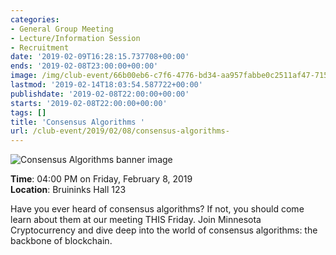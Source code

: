 ```yaml
---
categories:
- General Group Meeting
- Lecture/Information Session
- Recruitment
date: '2019-02-09T16:28:15.737708+00:00'
ends: '2019-02-08T23:00:00+00:00'
image: /img/club-event/66b00eb6-c7f6-4776-bd34-aa957fabbe0c2511af47-715d-4127-83ce-75c042a6fa38.png
lastmod: '2019-02-14T18:03:54.587722+00:00'
publishdate: '2019-02-08T22:00:00+00:00'
starts: '2019-02-08T22:00:00+00:00'
tags: []
title: 'Consensus Algorithms '
url: /club-event/2019/02/08/consensus-algorithms-
---
```


<img src="/img/club-event/66b00eb6-c7f6-4776-bd34-aa957fabbe0c2511af47-715d-4127-83ce-75c042a6fa38.png" alt="Consensus Algorithms  banner image" /><br>
    <p class="eventInfo">
        <strong>Time</strong>: 04:00 PM on Friday, February  8, 2019<br>
        <strong>Location</strong>: Bruininks Hall 123
    </p>
    <p>Have you ever heard of consensus algorithms? If not, you should come learn about them at our meeting THIS Friday. Join Minnesota Cryptocurrency and dive deep into the world of consensus algorithms: the backbone of blockchain.</p>